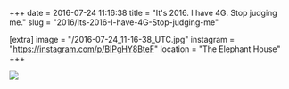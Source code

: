 +++
date = 2016-07-24 11:16:38
title = "It's 2016. I have 4G. Stop judging me."
slug = "2016/Its-2016-I-have-4G-Stop-judging-me"

[extra]
image = "/2016-07-24_11-16-38_UTC.jpg"
instagram = "https://instagram.com/p/BIPgHY8BteF"
location = "The Elephant House"
+++

<img src="/2016-07-24_11-16-38_UTC.jpg" />
